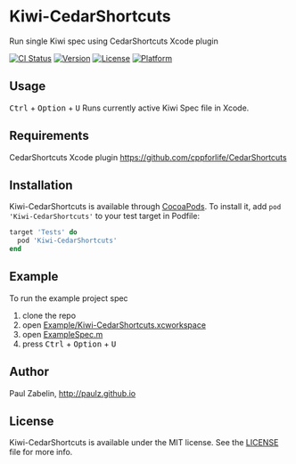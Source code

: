# Kiwi-CedarShortcuts
Run single Kiwi spec using CedarShortcuts Xcode plugin

[![CI Status](http://img.shields.io/travis/paulz/Kiwi-CedarShortcuts.svg?style=flat)](https://travis-ci.org/paulz/Kiwi-CedarShortcuts)
[![Version](https://img.shields.io/cocoapods/v/Kiwi-CedarShortcuts.svg?style=flat)](http://cocoapods.org/pods/Kiwi-CedarShortcuts)
[![License](https://img.shields.io/cocoapods/l/Kiwi-CedarShortcuts.svg?style=flat)](http://cocoapods.org/pods/Kiwi-CedarShortcuts)
[![Platform](https://img.shields.io/cocoapods/p/Kiwi-CedarShortcuts.svg?style=flat)](http://cocoapods.org/pods/Kiwi-CedarShortcuts)

## Usage

<kbd>Ctrl</kbd> + <kbd>Option</kbd> + <kbd>U</kbd> 
Runs currently active Kiwi Spec file in Xcode.

## Requirements

CedarShortcuts Xcode plugin
https://github.com/cppforlife/CedarShortcuts

## Installation

Kiwi-CedarShortcuts is available through [CocoaPods](http://cocoapods.org). To install
it, add `pod 'Kiwi-CedarShortcuts'` to your test target in Podfile:

```ruby
target 'Tests' do
  pod 'Kiwi-CedarShortcuts'
end
```

## Example

To run the example project spec
 1. clone the repo
 2. open [Example/Kiwi-CedarShortcuts.xcworkspace](Example/Kiwi-CedarShortcuts.xcworkspace)
 3. open [ExampleSpec.m](Example/Tests/ExampleSpec.m)
 4. press <kbd>Ctrl</kbd> + <kbd>Option</kbd> + <kbd>U</kbd>

## Author

Paul Zabelin, http://paulz.github.io

## License

Kiwi-CedarShortcuts is available under the MIT license. See the [LICENSE](LICENSE) file for more info.
